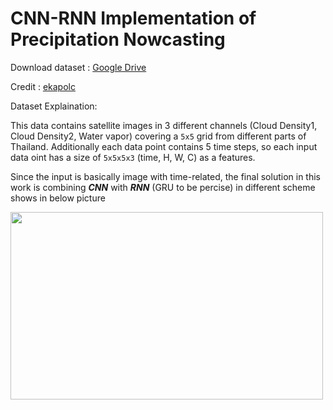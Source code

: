 # CNN-RNN Implementation of Precipitation Nowcasting

Download dataset : [Google Drive](https://drive.google.com/file/d/1NWR22fVVE0tO2Q5EbaPPrRKPhUem-jbw/view)

Credit : [ekapolc](https://github.com/ekapolc/pattern_2022/tree/main/HW)

Dataset Explaination:

This data contains satellite images in 3 different channels (Cloud Density1, Cloud Density2, Water vapor) covering a `5x5` grid from different parts of Thailand. Additionally each data point contains 5 time steps, so each input data oint has a size of `5x5x5x3` (time, H, W, C) as a features. 

Since the input is basically image with time-related, the final solution in this work is combining ***CNN*** with ***RNN*** (GRU to be percise) in different scheme shows in below picture

<img src="https://user-images.githubusercontent.com/62899961/159891664-e9f432af-8f5e-4af6-8f4e-e132f4eaea04.png" width="500" height="300">
